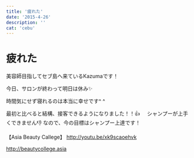 ```yaml
---
title: '疲れた'
date: '2015-4-26'
description: ''
cat: 'cebu'
---
```


# 疲れた

美容師目指してセブ島へ来ているKazumaです！







今日、サロンが終わって明日は休み✨






時間気にせず寝れるのは本当に幸せです^ ^






最初と比べると結構、接客できるようになりました！！👍
 
 
シャンプーが上手くできません👎
なので、今の目標はシャンプー上達です！








【Asia Beauty Callege】
http://youtu.be/xk9scaoehvk

http://beautycollege.asia